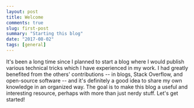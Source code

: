 ```yaml
---
layout: post
title: Welcome
comments: true
slug: first-post
summary: "Starting this blog"
date: "2017-08-02"
tags: [general]
---
```


It's been a long time since I planned to start a blog where I would publish various technical tricks which I have experienced in my work. I had greatly benefited from the others' contributions -- in blogs, Stack Overflow, and open-source software -- and it's definitely a good idea to share my own knowledge in an organized way. The goal is to make this blog a useful and interesting resource, perhaps with more than just nerdy stuff. Let's get started!
